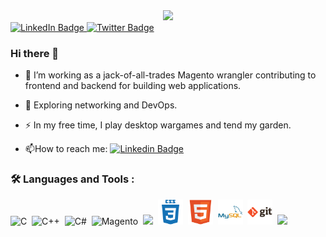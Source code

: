 <div id="header" align="center">
  <img src="https://media.giphy.com/media/M9gbBd9nbDrOTu1Mqx/giphy.gif" width="100"/>
</div>

<div id="badges">
  <a href="https://www.linkedin.com/in/jack-hughes-16662613/">
    <img src="https://img.shields.io/badge/LinkedIn-blue?style=for-the-badge&logo=linkedin&logoColor=white" alt="LinkedIn Badge"/>
  </a>
  <a href="https://twitter.com/MrJackHughes">
    <img src="https://img.shields.io/badge/Twitter-blue?style=for-the-badge&logo=twitter&logoColor=white" alt="Twitter Badge"/>
  </a>
</div>

### Hi there 👋

- :telescope: I’m working as a jack-of-all-trades Magento wrangler contributing to frontend and backend for building web applications.

- :seedling: Exploring networking and DevOps.

- :zap: In my free time, I play desktop wargames and tend my garden.

- :mailbox:How to reach me: [![Linkedin Badge](https://img.shields.io/badge/-Jack_Hughes-blue?style=flat&logo=Linkedin&logoColor=white)](https://www.linkedin.com/in/jack-hughes-16662613/)

### :hammer_and_wrench: Languages and Tools :
<div>
  <img src="https://cdn.jsdelivr.net/gh/devicons/devicon/icons/c/c-original.svg" title="C" alt="C" width="40" height="40" />&nbsp;
  <img src="https://cdn.jsdelivr.net/gh/devicons/devicon/icons/cplusplus/cplusplus-original.svg" title="C++" alt="C++" width="40" height="40" />&nbsp;
  <img src="https://cdn.jsdelivr.net/gh/devicons/devicon/icons/csharp/csharp-original.svg" title="C#" alt="C#" width="40" height="40" />&nbsp;
  <img src="https://cdn.jsdelivr.net/gh/devicons/devicon/icons/magento/magento-original.svg" title="Magento 2" alt="Magento" width="40" height="40" />&nbsp;
  <img src="https://cdn.jsdelivr.net/gh/devicons/devicon/icons/hugo/hugo-original.svg" />&nbsp;
  <img src="https://github.com/devicons/devicon/blob/master/icons/css3/css3-plain-wordmark.svg" title="CSS3" alt="CSS" width="40" height="40"/>&nbsp;
  <img src="https://github.com/devicons/devicon/blob/master/icons/html5/html5-original.svg" title="HTML5" alt="HTML" width="40" height="40"/>&nbsp;
  <img src="https://github.com/devicons/devicon/blob/master/icons/mysql/mysql-original-wordmark.svg" title="MySQL"  alt="MySQL" width="40" height="40"/>&nbsp;
  <img src="https://github.com/devicons/devicon/blob/master/icons/git/git-original-wordmark.svg" title="Git" **alt="Git" width="40" height="40"/>&nbsp;
  <img src="https://cdn.jsdelivr.net/gh/devicons/devicon/icons/github/github-original.svg" />
</div>

